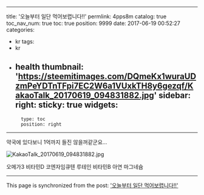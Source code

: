 
---
title: '오늘부터 일단 먹어보렵니다!!'
permlink: 4pps8m
catalog: true
toc_nav_num: true
toc: true
position: 9999
date: 2017-06-19 00:52:27
categories:
- kr
tags:
- kr
- health
thumbnail: 'https://steemitimages.com/DQmeKx1wuraUDzmPeYDTnTFpi7EC2W6a1VUxkTH8y6gezqf/KakaoTalk_20170619_094831882.jpg'
sidebar:
    right:
        sticky: true
widgets:
    -
        type: toc
        position: right
---


약국에 있다보니 1억까지 들진 않을꺼같군요...

![KakaoTalk_20170619_094831882.jpg](https://steemitimages.com/DQmeKx1wuraUDzmPeYDTnTFpi7EC2W6a1VUxkTH8y6gezqf/KakaoTalk_20170619_094831882.jpg)

오메가3 
비타민D
코엔자임큐텐
루테인
비타민B
아연 마그네슘

- - -

This page is synchronized from the post: ['오늘부터 일단 먹어보렵니다!!'](https://steemit.com/@virus707/4pps8m)
